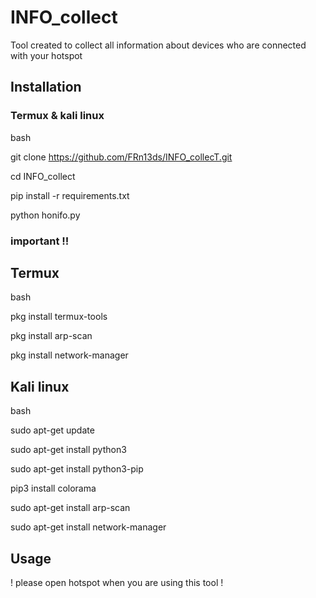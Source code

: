 # INFO_collect

Tool created to collect all information about devices who are connected with your hotspot

## Installation

### Termux & kali linux

bash


git clone https://github.com/FRn13ds/INFO_collecT.git


cd INFO_collect


pip install -r requirements.txt


python honifo.py

### important !!
## Termux 
   
   bash
   
   
   pkg install termux-tools
   
   
   pkg install arp-scan
   
   
   pkg install network-manager


## Kali linux
  
   
   bash
   
   
   sudo apt-get update
   
   
   sudo apt-get install python3
   
   
   sudo apt-get install python3-pip
   
   
   pip3 install colorama

  
  sudo apt-get install arp-scan
  
  
  sudo apt-get install network-manager

## Usage

! please open hotspot when you are using this tool !

